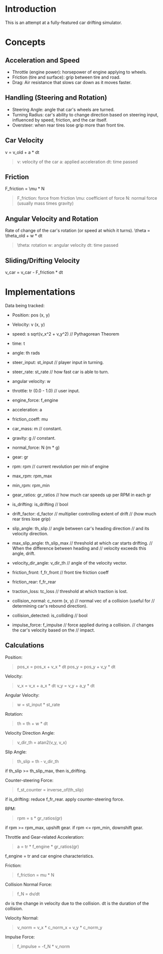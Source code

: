 
# Introduction
This is an attempt at a fully-featured car drifting simulator.

# Concepts

## Acceleration and Speed

- Throttle (engine power): horsepower of engine applying to wheels.
- Friction (tire and surface): grip between tire and road.
- Drag: Air resistance that slows car down as it moves faster.

## Handling (Steering and Rotation)

- Steering Angle: angle that car's wheels are turned.
- Turning Radius: car's ability to change direction based on steering input,
influenced by speed, friction, and the car itself.
- Oversteer: when rear tires lose grip more than front tire.

## Car Velocity

v = v_old + a * dt
> v: velocity of the car
> a: applied acceleration
> dt: time passed

## Friction

F_friction = \mu * N
> F_friction: force from friction
> \mu: coefficient of force
> N: normal force (usually mass times gravity)

## Angular Velocity and Rotation

Rate of change of the car's rotation (or speed at which it turns).
\theta = \theta_old + w * dt
> \theta: rotation
> w: angular velocity
> dt: time passed

## Sliding/Drifting Velocity

v_car = v_car - F_friction * dt

# Implementations

Data being tracked:
- Position:             pos (x, y)
- Velocity:             v   (x, y)
- speed:                s   sqrt(v_x^2 + v_y^2)
                                    // Pythagorean Theorem
- time:                 t

- angle:                th  rads
- steer_input:          st_input    // player input in turning.
- steer_rate:           st_rate     // how fast car is able to turn.
- angular velocity:     w

- throttle:             tr  (0.0 - 1.0)
                                    // user input.
- engine_force:         f_engine
- acceleration:         a

- friction_coeff:       mu
- car_mass:             m           // constant.
- gravity:              g           // constant.
- normal_force:         N   (m * g)

- gear:                 gr
- rpm:                  rpm         // current revolution per min of engine
- max_rpm:              rpm_max
- min_rpm:              rpm_min
- gear_ratios:          gr_ratios   // how much car speeds up per RPM in each gr

- is_drifting:          is_drifting // bool
- drift_factor:         d_factor    // multiplier controlling extent of drift
                                    // (how much rear tires lose grip)

- slip_angle:           th_slip     // angle between car's heading direction
                                    // and its velocity direction.
- max_slip_angle:       th_slip_max // threshold at which car starts drifting.
                                    // When the difference between heading and
                                    // velocity exceeds this angle, drift.
- velocity_dir_angle:   v_dir_th    // angle of the velocity vector.

- friction_front:       f_fr_front  // front tire friction coeff
- friction_rear:        f_fr_rear
- traction_loss:        tc_loss     // threshold at which traction is lost.

- collision_normal:     c_norm (x, y)
                                    // normal vec of a collision (useful for
                                    // determining car's rebound direction).
- collision_detected:   is_colliding
                                    // bool
- impulse_force:        f_impulse   // force applied during a collision.
                                    // changes the car's velocity based on the
                                    // impact.

## Calculations

Position:
> pos_x = pos_x + v_x * dt
> pos_y = pos_y + v_y * dt

Velocity:
> v_x = v_x + a_x * dt
> v_y = v_y + a_y * dt

Angular Velocity:
> w = st_input * st_rate

Rotation:
> th = th + w * dt


Velocity Direction Angle:
> v_dir_th = atan2(v_y, v_x)

Slip Angle:
> th_slip = th - v_dir_th

if th_slip >= th_slip_max, then is_drifting.

Counter-steering Force:
> f_st_counter = inverse_of(th_slip)

if is_drifting:
    reduce f_fr_rear.
    apply counter-steering force.



RPM:
> rpm = s * gr_ratios(gr)

if rpm >= rpm_max, upshift   gear.
if rpm <= rpm_min, downshift gear.

Throttle and Gear-related Acceleration:
> a = tr * f_engine * gr_ratios(gr)

f_engine = tr and car engine characteristics.


Friction:
> f_friction = mu * N

Collision Normal Force:
> f_N = dv/dt

dv is the change in velocity due to the collision.
dt is the duration of the collision.


Velocity Normal:
> v_norm = v_x * c_norm_x + v_y * c_norm_y

Impulse Force:
> f_impulse = -f_N * v_norm
